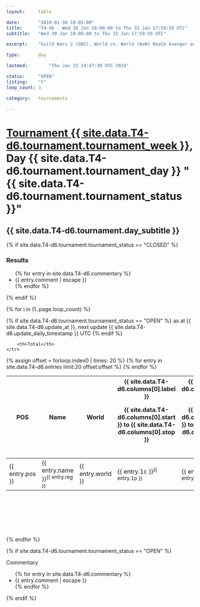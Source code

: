 ```yaml
---
layout: 	table

date: 		"2019-01-30 18:05:00"
title: 		"T4-d6 - Wed 30 Jan 18:00:00 to Thu 31 Jan 17:59:59 UTC"
subtitle: 	"Wed 30 Jan 18:00:00 to Thu 31 Jan 17:59:59 UTC"

excerpt:    "Guild Wars 2 (GW2), World vs. World (WvW) Realm Avenger achivement Tournament. \"Every Kill Counts\""

type:       day

lastmod: 		"Thu Jan 31 14:47:30 UTC 2019"

status:     "OPEN"
listing:    "Y"
loop_count: 3

category: 	tournaments

---
```

<div class="table_header">
    <h1><a href="{{ site.data.T4-d6.tournament.week_url }}">Tournament {{ site.data.T4-d6.tournament.tournament_week }}</a>, Day {{ site.data.T4-d6.tournament.tournament_day }} "{{ site.data.T4-d6.tournament.tournament_status }}"</h1>
    <h2>{{ site.data.T4-d6.tournament.day_subtitle }}</h2> 
</div>

{% if site.data.T4-d6.tournament.tournament_status == "CLOSED" %} 
<div class="commentary">
  <h3>Results</h3>
  <ul>
    {% for entry in site.data.T4-d6.commentary %}
    <li class="commentary_list">{{ entry.comment | escape }}</li>
    {% endfor %}
  </ul>
</div>
{% endif %}


{% for i in (1..page.loop_count) %}

{% if site.data.T4-d6.tournament.tournament_status == "OPEN" %} 
<span class="table_nextupdate">as at {{ site.data.T4-d6.update_at }}, next update {{ site.data.T4-d6.update_daily_timestamp }} UTC</span> 
{% endif %}

<table class="day_table">
  <colgroup>
    <col style="width:18px">
    <col style="width:55px">
    <col style="width:55px">
    <col style="width:12px">
    <col style="width:12px">
    <col style="width:12px">
    <col style="width:12px">
    <col style="width:12px">
    <col style="width:12px">
    <col style="width:12px">
    <col style="width:12px">
    <col style="width:12px">
    <col style="width:12px">
    <col style="width:12px">
    <col style="width:12px">
    <col style="width:12px">
    <col style="width:12px">
    <col style="width:12px">
    <col style="width:12px">
    <col style="width:12px">
    <col style="width:12px">
    <col style="width:12px">
    <col style="width:12px">
    <col style="width:12px">
    <col style="width:12px">
    <col style="width:12px">
    <col style="width:12px">
    <col style="width:18px">
  </colgroup>  
  <thead>
    <tr>
        <th>POS</th>
        <th class="AlignLeft">Name</th>
        <th class="AlignLeft">World</th>

<th><div class="label">{{ site.data.T4-d6.columns[0].label }}<p class="onhover">{{ site.data.T4-d6.columns[0].start }} to {{ site.data.T4-d6.columns[0].stop }}</p></div>​</th>
<th><div class="label">{{ site.data.T4-d6.columns[1].label }}<p class="onhover">{{ site.data.T4-d6.columns[1].start }} to {{ site.data.T4-d6.columns[1].stop }}</p></div>​</th>
<th><div class="label">{{ site.data.T4-d6.columns[2].label }}<p class="onhover">{{ site.data.T4-d6.columns[2].start }} to {{ site.data.T4-d6.columns[2].stop }}</p></div>​</th>
<th><div class="label">{{ site.data.T4-d6.columns[3].label }}<p class="onhover">{{ site.data.T4-d6.columns[3].start }} to {{ site.data.T4-d6.columns[3].stop }}</p></div>​</th>
<th><div class="label">{{ site.data.T4-d6.columns[4].label }}<p class="onhover">{{ site.data.T4-d6.columns[4].start }} to {{ site.data.T4-d6.columns[4].stop }}</p></div>​</th>
<th><div class="label">{{ site.data.T4-d6.columns[5].label }}<p class="onhover">{{ site.data.T4-d6.columns[5].start }} to {{ site.data.T4-d6.columns[5].stop }}</p></div>​</th>
<th><div class="label">{{ site.data.T4-d6.columns[6].label }}<p class="onhover">{{ site.data.T4-d6.columns[6].start }} to {{ site.data.T4-d6.columns[6].stop }}</p></div>​</th>
<th><div class="label">{{ site.data.T4-d6.columns[7].label }}<p class="onhover">{{ site.data.T4-d6.columns[7].start }} to {{ site.data.T4-d6.columns[7].stop }}</p></div>​</th>
<th><div class="label">{{ site.data.T4-d6.columns[8].label }}<p class="onhover">{{ site.data.T4-d6.columns[8].start }} to {{ site.data.T4-d6.columns[8].stop }}</p></div>​</th>
<th><div class="label">{{ site.data.T4-d6.columns[9].label }}<p class="onhover">{{ site.data.T4-d6.columns[9].start }} to {{ site.data.T4-d6.columns[9].stop }}</p></div>​</th>
<th><div class="label">{{ site.data.T4-d6.columns[10].label }}<p class="onhover">{{ site.data.T4-d6.columns[10].start }} to {{ site.data.T4-d6.columns[10].stop }}</p></div>​</th>

<th><div class="label">{{ site.data.T4-d6.columns[11].label }}<p class="onhover">{{ site.data.T4-d6.columns[11].start }} to {{ site.data.T4-d6.columns[11].stop }}</p></div>​</th>
<th><div class="label">{{ site.data.T4-d6.columns[12].label }}<p class="onhover">{{ site.data.T4-d6.columns[12].start }} to {{ site.data.T4-d6.columns[12].stop }}</p></div>​</th>
<th><div class="label">{{ site.data.T4-d6.columns[13].label }}<p class="onhover">{{ site.data.T4-d6.columns[13].start }} to {{ site.data.T4-d6.columns[13].stop }}</p></div>​</th>
<th><div class="label">{{ site.data.T4-d6.columns[14].label }}<p class="onhover">{{ site.data.T4-d6.columns[14].start }} to {{ site.data.T4-d6.columns[14].stop }}</p></div>​</th>
<th><div class="label">{{ site.data.T4-d6.columns[15].label }}<p class="onhover">{{ site.data.T4-d6.columns[15].start }} to {{ site.data.T4-d6.columns[15].stop }}</p></div>​</th>
<th><div class="label">{{ site.data.T4-d6.columns[16].label }}<p class="onhover">{{ site.data.T4-d6.columns[16].start }} to {{ site.data.T4-d6.columns[16].stop }}</p></div>​</th>
<th><div class="label">{{ site.data.T4-d6.columns[17].label }}<p class="onhover">{{ site.data.T4-d6.columns[17].start }} to {{ site.data.T4-d6.columns[17].stop }}</p></div>​</th>
<th><div class="label">{{ site.data.T4-d6.columns[18].label }}<p class="onhover">{{ site.data.T4-d6.columns[18].start }} to {{ site.data.T4-d6.columns[18].stop }}</p></div>​</th>
<th><div class="label">{{ site.data.T4-d6.columns[19].label }}<p class="onhover">{{ site.data.T4-d6.columns[19].start }} to {{ site.data.T4-d6.columns[19].stop }}</p></div>​</th>
<th><div class="label">{{ site.data.T4-d6.columns[20].label }}<p class="onhover">{{ site.data.T4-d6.columns[20].start }} to {{ site.data.T4-d6.columns[20].stop }}</p></div>​</th>

<th><div class="label">{{ site.data.T4-d6.columns[21].label }}<p class="onhover">{{ site.data.T4-d6.columns[21].start }} to {{ site.data.T4-d6.columns[21].stop }}</p></div>​</th>
<th><div class="label">{{ site.data.T4-d6.columns[22].label }}<p class="onhover">{{ site.data.T4-d6.columns[22].start }} to {{ site.data.T4-d6.columns[22].stop }}</p></div>​</th>
<th><div class="label">{{ site.data.T4-d6.columns[23].label }}<p class="onhover">{{ site.data.T4-d6.columns[23].start }} to {{ site.data.T4-d6.columns[23].stop }}</p></div>​</th>

        <th>Total</th>
    </tr>
  </thead>
  {% assign offset = forloop.index0 | times: 20 %}
<tbody>
{% for entry in site.data.T4-d6.entries limit:20 offset:offset %}
  <tr>
    <td class="pl{{ entry.pos }}">{{ entry.pos }}</td>
    <td class="AlignLeft">{{ entry.name }}<sup>{{ entry.reg }}</sup></td>
    <td class="AlignLeft">{{ entry.world }}</td>
    <td class="pl{{ entry.1p }}">{{ entry.1c }}<sup>{{ entry.1p }}</sup></td>
    <td class="pl{{ entry.2p }}">{{ entry.2c }}<sup>{{ entry.2p }}</sup></td>
    <td class="pl{{ entry.3p }}">{{ entry.3c }}<sup>{{ entry.3p }}</sup></td>
    <td class="pl{{ entry.4p }}">{{ entry.4c }}<sup>{{ entry.4p }}</sup></td>
    <td class="pl{{ entry.5p }}">{{ entry.5c }}<sup>{{ entry.5p }}</sup></td>
    <td class="pl{{ entry.6p }}">{{ entry.6c }}<sup>{{ entry.6p }}</sup></td>
    <td class="pl{{ entry.7p }}">{{ entry.7c }}<sup>{{ entry.7p }}</sup></td>
    <td class="pl{{ entry.8p }}">{{ entry.8c }}<sup>{{ entry.8p }}</sup></td>
    <td class="pl{{ entry.9p }}">{{ entry.9c }}<sup>{{ entry.9p }}</sup></td>
    <td class="pl{{ entry.10p }}">{{ entry.10c }}<sup>{{ entry.10p }}</sup></td>
    <td class="pl{{ entry.11p }}">{{ entry.11c }}<sup>{{ entry.11p }}</sup></td>
    <td class="pl{{ entry.12p }}">{{ entry.12c }}<sup>{{ entry.12p }}</sup></td>
    <td class="pl{{ entry.13p }}">{{ entry.13c }}<sup>{{ entry.13p }}</sup></td>
    <td class="pl{{ entry.14p }}">{{ entry.14c }}<sup>{{ entry.14p }}</sup></td>
    <td class="pl{{ entry.15p }}">{{ entry.15c }}<sup>{{ entry.15p }}</sup></td>
    <td class="pl{{ entry.16p }}">{{ entry.16c }}<sup>{{ entry.16p }}</sup></td>
    <td class="pl{{ entry.17p }}">{{ entry.17c }}<sup>{{ entry.17p }}</sup></td>
    <td class="pl{{ entry.18p }}">{{ entry.18c }}<sup>{{ entry.18p }}</sup></td>
    <td class="pl{{ entry.19p }}">{{ entry.19c }}<sup>{{ entry.19p }}</sup></td>
    <td class="pl{{ entry.20p }}">{{ entry.20c }}<sup>{{ entry.20p }}</sup></td>
    <td class="pl{{ entry.21p }}">{{ entry.21c }}<sup>{{ entry.21p }}</sup></td>
    <td class="pl{{ entry.22p }}">{{ entry.22c }}<sup>{{ entry.22p }}</sup></td>
    <td class="pl{{ entry.23p }}">{{ entry.23c }}<sup>{{ entry.23p }}</sup></td>
    <td class="pl{{ entry.24p }}">{{ entry.24c }}<sup>{{ entry.24p }}</sup></td>
    <td>{{ entry.total }}</td>
  </tr>
{% endfor %}  
</tbody>
</table>
<div class="leaderboard">
  <script async src="//pagead2.googlesyndication.com/pagead/js/adsbygoogle.js"></script>
  <!-- 728x90 -->
  <ins class="adsbygoogle"
       style="display:inline-block;width:728px;height:90px"
       data-ad-client="ca-pub-3274917281288240"
       data-ad-slot="3870538733"></ins>
  <script>
  (adsbygoogle = window.adsbygoogle || []).push({});
  </script>    
</div>
<br />
{% endfor %}

{% if site.data.T4-d6.tournament.tournament_status == "OPEN" %} 
<div class="commentary">
  <span class="commentary_title">Commentary</span>
  <ul>
    {% for entry in site.data.T4-d6.commentary %}
    <li class="commentary_list">{{ entry.comment | escape }}</li>
    {% endfor %}
  </ul>
</div>
{% endif %}


